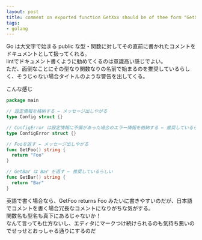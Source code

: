 ```yaml
---
layout: post
title: comment on exported function GetXxx should be of thee form "GetXxx ..."
tags:
- golang
---
```


Go は大文字で始まる public な型・関数に対してその直前に書かれたコメントをドキュメントとして扱ってくれる。  
lintでドキュメント書くように勧めてくるのは意識高い感じでよい。  
ただ、面倒なことにその型なり関数なりの名前で始まるのを推奨しているらしく、そうじゃない場合タイトルのような警告を出してくる。

こんな感じ 

```go
package main

// 設定情報を格納する ← メッセージ出しやがる
type Config struct {}

// ConfigError は設定情報に不備があった場合のエラー情報を格納する ← 推奨しているらしい
type ConfigError struct {}

// Fooを返す ← メッセージ出しやがる
func GetFoo() string {
  return "Foo"
}

// GetBar は Bar を返す ← 推奨しているらしい
func GetBar() string {
  return "Bar"
}
```

英語で書く場合なら、GetFoo returns Foo みたいに書きやすいのだが、日本語でコメントを書く場合冗長なコメントになりがちな気がする。  
関数名も型名も真下にあるじゃないか！  
なんて言っても仕方ないし、エディタにマークつけ続けられるのも気持ち悪いのでせっせとおっしゃる通りにするのだ

